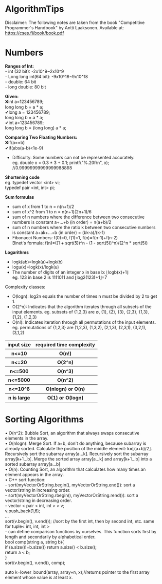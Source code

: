 # AlgorithmTips
Disclaimer: The following notes are taken from the book "Competitive Programmer's Handbook" by Antti Laaksonen. Available at: https://cses.fi/book/book.pdf
<h1>Numbers</h1>
<b>Ranges of Int:</b></br>  
- int (32 bit): -2x10^9~2x10^9</br>  
- Long long int(64 bit): -9x10^18~9x10^18</br>  
- double: 64 bit</br>  
- long double: 80 bit   
 
<b>Given:</b>  
❌int a=123456789;  
long long b = a * a;  
✔long a = 123456789;  
long long b = a * a;  
✔int a=123456789;  
long long b = (long long) a * a;  

<b>Comparing Two Floating Numbers:</b>  
❌if(a==b)  
✔if(abs(a-b)<1e-9)
- Difficulty: Some numbers can not be represented accurately.</BR>
  eg. double x = 0.3 * 3 + 0.1;
      printf("%.20f\n", x); //0.99999999999999988898

<b>Shortening code</b>  
eg. typedef vector <int<int>> vi;  
typedef pair <int, int> pi;  

<b>Sum formulas</b>  </br>
- sum of x from 1 to n = n(n+1)/2  
- sum of x^2 from 1 to n = n(n+1)(2n+1)/6  
- sum of n numbers where the difference between two consecutive numbers is constant a+...+b (in order) = n(a+b)/2
- sum of n numbers where the ratio k between two consecutive numbers is constant a+ak+...+b (in order) = (bk-a)/(k-1)
- Fibonacci Numbers: f(0)=0, f(1)=1, f(n)=f(n-1)+f(n-2)  
  Binet's formula: f(n)=((1 + sqrt(5))^n - (1 - sqrt(5))^n)/(2^n * sqrt(5))

<b>Logarithms</b>
- logk(ab)=logk(a)+logk(b)
- logu(x)=logk(x)/logk(u)
- The number of digits of an integer x in base b: ⌊logb(x)+1⌋  
  eg. 123 in base 2 is 1111011 and ⌊log2(123)+1⌋=7

 Complexity classes:
 - O(logn): log2n equals the number of times n must be divided by 2 to get 1.
 - O(2^n): Indicates that the algorithm iterates through all subsets of the input elements. eg. subsets of {1,2,3} are ∅, {1}, {2}, {3}, {2,3}, {1,3}, {1,2}, {1,2,3}
 - O(n!): Indicates iteration through all permutations of the input elements. eg. permutations of {1,2,3} are (1,2,3), (1,3,2), (2,1,3), (2,3,1), (3,2,1), (3,1,2)
 
 <table>
     <tr>
      <th>input size</th>
      <th>required time complexity</th>
     </tr>
     <tr>
      <th>n<=10</th>
       <th>O(n!)</th>
     </tr>
     <tr>
      <th>n<=20</th>
       <th>O(2^n)</th>
     </tr>
      <tr>
      <th>n<=500</th>
       <th>O(n^3)</th>
     </tr>
     <tr>
      <th>n<=5000</th>
       <th>O(n^2)</th>
     </tr>
     <tr>
      <th>n<=10^6</th>
       <th>O(nlogn) or O(n)</th>
     </tr>
     <tr>
      <th>n is large</th>
       <th>O(1) or O(logn)</th>
     </tr>
 </table>

 <h1>Sorting Algorithms</h1>
 	• O(n^2): Bubble Sort, an algorithm that always swaps consecutive elements in the array.  </br>
 	• O(nlogn): Merge Sort. If a=b, don't do anything, because subarray is already sorted. Calculate the position of the middle element: k=⌊(a+b)/2⌋. Recursively sort the subarray array[a...k]. Recursively sort the subarray array[k+1...b]. Merge the sorted array array[a...k] and array[k+1...b] into a sorted subarray array[a...b] </br>
 	• O(n): Counting Sort, an algorithm that calculates how many times an element appears in the array.</br>
 	• C++ sort function:  </br>
     	- sort(myVectorOrString.begin(), myVectorOrString.end()): sort a vector/string in increasing order.   </br>
     	- sort(myVectorOrString.rbegin(), myVectorOrString.rend()): sort a vector/string in decreasing order. </br>
      - vector < pair < int, int > > v;</br>
        v.push_back(1,6);</br>...</br>
        sort(v.begin(), v.end()); //sort by the first int, then by second int, etc. same for tuple< int, int, int ></br>
      - can define comparison functions by ourselves. This function sorts first by length and secondarily by alphabetical order.</br>
        bool comp(string a, string b){</br>
            if (a.size()!=b.size()) return a.size() < b.size();</br>
            return a < b;</br>
        }</br>
        sort(v.begin(), v.end(), comp);</br>
       
       
auto k=lower_bound(array, array+n, x);//returns pointer to the first array element whose value is at least x.
